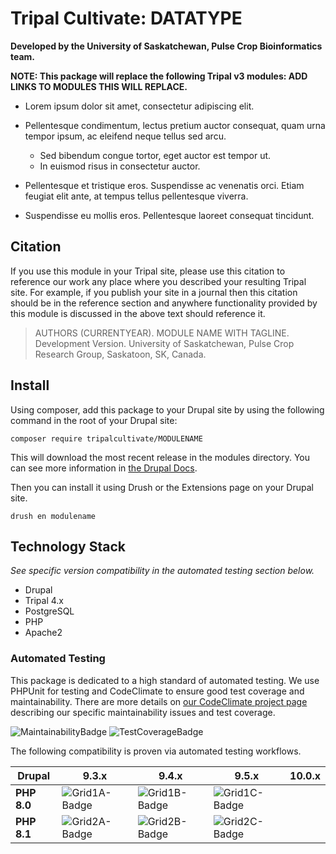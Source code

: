# Tripal Cultivate: DATATYPE

**Developed by the University of Saskatchewan, Pulse Crop Bioinformatics team.**

**NOTE: This package will replace the following Tripal v3 modules: ADD LINKS TO MODULES THIS WILL REPLACE.**

<!-- Summarize the main features of this package in point form below. -->

- Lorem ipsum dolor sit amet, consectetur adipiscing elit.
- Pellentesque condimentum, lectus pretium auctor consequat, quam urna tempor ipsum, ac eleifend neque tellus sed arcu.

    - Sed bibendum congue tortor, eget auctor est tempor ut.
    - In euismod risus in consectetur auctor.

- Pellentesque et tristique eros. Suspendisse ac venenatis orci. Etiam feugiat elit ante, at tempus tellus pellentesque viverra.
- Suspendisse eu mollis eros. Pellentesque laoreet consequat tincidunt.

## Citation

If you use this module in your Tripal site, please use this citation to reference our work any place where you described your resulting Tripal site. For example, if you publish your site in a journal then this citation should be in the reference section and anywhere functionality provided by this module is discussed in the above text should reference it.

> AUTHORS (CURRENTYEAR). MODULE NAME WITH TAGLINE. Development Version. University of Saskatchewan, Pulse Crop Research Group, Saskatoon, SK, Canada.

## Install

Using composer, add this package to your Drupal site by using the following command in the root of your Drupal site:

```
composer require tripalcultivate/MODULENAME
```

This will download the most recent release in the modules directory. You can see more information in [the Drupal Docs](https://www.drupal.org/docs/develop/using-composer/manage-dependencies).

Then you can install it using Drush or the Extensions page on your Drupal site.

```
drush en modulename
```

## Technology Stack

*See specific version compatibility in the automated testing section below.*

- Drupal
- Tripal 4.x
- PostgreSQL
- PHP
- Apache2

### Automated Testing

This package is dedicated to a high standard of automated testing. We use
PHPUnit for testing and CodeClimate to ensure good test coverage and maintainability.
There are more details on [our CodeClimate project page] describing our specific
maintainability issues and test coverage.

![MaintainabilityBadge]
![TestCoverageBadge]

The following compatibility is proven via automated testing workflows.

| Drupal | 9.3.x | 9.4.x | 9.5.x | 10.0.x |
|--------|-------|-------|-------|--------|
| **PHP 8.0** | ![Grid1A-Badge] | ![Grid1B-Badge] | ![Grid1C-Badge] |  |
| **PHP 8.1** | ![Grid2A-Badge] | ![Grid2B-Badge] | ![Grid2C-Badge] |  |

[our CodeClimate project page]: https://github.com/TripalCultivate/Template
[MaintainabilityBadge]: https://api.codeclimate.com/v1/badges/5d139ad7af5a3e2564ab/maintainability
[TestCoverageBadge]: https://api.codeclimate.com/v1/badges/5d139ad7af5a3e2564ab/test_coverage

[Grid1A-Badge]: https://github.com/TripalCultivate/Template/actions/workflows/MAIN-phpunit-Grid1A.yml/badge.svg
[Grid1B-Badge]: https://github.com/TripalCultivate/Template/actions/workflows/MAIN-phpunit-Grid1B.yml/badge.svg
[Grid1C-Badge]: https://github.com/TripalCultivate/Template/actions/workflows/MAIN-phpunit-Grid1C.yml/badge.svg

[Grid2A-Badge]: https://github.com/TripalCultivate/Template/actions/workflows/MAIN-phpunit-Grid2A.yml/badge.svg
[Grid2B-Badge]: https://github.com/TripalCultivate/Template/actions/workflows/MAIN-phpunit-Grid2B.yml/badge.svg
[Grid2C-Badge]: https://github.com/TripalCultivate/Template/actions/workflows/MAIN-phpunit-Grid2C.yml/badge.svg
[Grid2D-Badge]: https://github.com/TripalCultivate/Template/actions/workflows/MAIN-phpunit-Grid2D.yml/badge.svg
